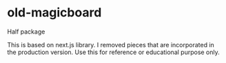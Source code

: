# old-magicboard
Half package

This is based on next.js library. I removed pieces that are incorporated in the production version. Use this for reference or educational purpose only.

